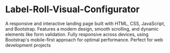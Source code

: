 # Label-Roll-Visual-Configurator
A responsive and interactive landing page built with HTML, CSS, JavaScript, and Bootstrap. Features a modern design, smooth scrolling, and dynamic elements like form validation. Fully responsive across devices, using Bootstrap's mobile-first approach for optimal performance. Perfect for web development projects
